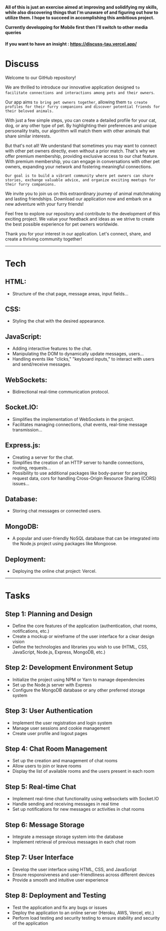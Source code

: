 **All of this is just an exercise aimed at improving and solidifying my skills, while also discovering things that I'm unaware of and figuring out how to utilize them. I hope to succeed in accomplishing this ambitious project.**

**Currently developping for Mobile first then I'll switch to other media queries**

#### If you want to have an insight : https://discuss-tau.vercel.app/

# Discuss

Welcome to our GitHub repository!

We are thrilled to introduce our innovative application designed `to facilitate connections and interactions among pets and their owners`.

Our app aims `to bring pet owners together`, allowing them `to create profiles for their furry companions and discover potential friends for their beloved animals.`

With just a few simple steps, you can create a detailed profile for your cat, dog, or any other type of pet. By highlighting their preferences and unique personality traits, our algorithm will match them with other animals that share similar interests.

But that's not all! We understand that sometimes you may want to connect with other pet owners directly, even without a prior match. That's why we offer premium membership, providing exclusive access to our chat feature. With premium membership, you can engage in conversations with other pet owners, expanding your network and fostering meaningful connections.

`Our goal is to build a vibrant community where pet owners can share stories, exchange valuable advice, and organize exciting meetups for their furry companions.`

We invite you to join us on this extraordinary journey of animal matchmaking and lasting friendships. Download our application now and embark on a new adventure with your furry friends!

Feel free to explore our repository and contribute to the development of this exciting project. We value your feedback and ideas as we strive to create the best possible experience for pet owners worldwide.

Thank you for your interest in our application. Let's connect, share, and create a thriving community together!

---

# Tech

## HTML:

- Structure of the chat page, message areas, input fields...

## CSS:

- Styling the chat with the desired appearance.

## JavaScript:

- Adding interactive features to the chat.
- Manipulating the DOM to dynamically update messages, users...
- Handling events like "clicks," "keyboard inputs," to interact with users and send/receive messages.

## WebSockets:

- Bidirectional real-time communication protocol.

## Socket.IO:

- Simplifies the implementation of WebSockets in the project.
- Facilitates managing connections, chat events, real-time message transmission...

## Express.js:

- Creating a server for the chat.
- Simplifies the creation of an HTTP server to handle connections, routing, requests...
- Possibility to use additional packages like body-parser for parsing request data, cors for handling Cross-Origin Resource Sharing (CORS) issues...

## Database:

- Storing chat messages or connected users.

## MongoDB:

- A popular and user-friendly NoSQL database that can be integrated into the Node.js project using packages like Mongoose.

## Deployment:

- Deploying the online chat project: Vercel.

---

# Tasks

## Step 1: Planning and Design

- Define the core features of the application (authentication, chat rooms, notifications, etc.)
- Create a mockup or wireframe of the user interface for a clear design vision
- Define the technologies and libraries you wish to use (HTML, CSS, JavaScript, Node.js, Express, MongoDB, etc.)

## Step 2: Development Environment Setup

- Initialize the project using NPM or Yarn to manage dependencies
- Set up the Node.js server with Express
- Configure the MongoDB database or any other preferred storage system

## Step 3: User Authentication

- Implement the user registration and login system
- Manage user sessions and cookie management
- Create user profile and logout pages

## Step 4: Chat Room Management

- Set up the creation and management of chat rooms
- Allow users to join or leave rooms
- Display the list of available rooms and the users present in each room

## Step 5: Real-time Chat

- Implement real-time chat functionality using websockets with Socket.IO
- Handle sending and receiving messages in real time
- Set up notifications for new messages or activities in chat rooms

## Step 6: Message Storage

- Integrate a message storage system into the database
- Implement retrieval of previous messages in each chat room

## Step 7: User Interface

- Develop the user interface using HTML, CSS, and JavaScript
- Ensure responsiveness and user-friendliness across different devices
- Provide a smooth and intuitive user experience

## Step 8: Deployment and Testing

- Test the application and fix any bugs or issues
- Deploy the application to an online server (Heroku, AWS, Vercel, etc.)
- Perform load testing and security testing to ensure stability and security of the application
